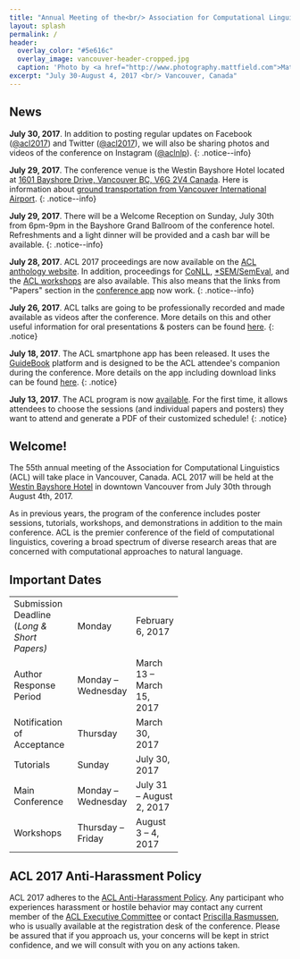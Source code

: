 ```yaml
---
title: "Annual Meeting of the<br/> Association for Computational Linguistics<br/>"
layout: splash
permalink: /
header:
  overlay_color: "#5e616c"
  overlay_image: vancouver-header-cropped.jpg
  caption: 'Photo by <a href="http://www.photography.mattfield.com">Matthew Field</a> / <a href="https://creativecommons.org/licenses/by-sa/3.0/">CC BY-SA 3.0</a>'
excerpt: "July 30-August 4, 2017 <br/> Vancouver, Canada"
---
```


<h2>News</h2>

**July 30, 2017**. In addition to posting regular updates on Facebook ([@acl2017](http://facebook.com/acl2017)) and Twitter ([@acl2017](http://twitter.com/acl2017)), we will also be sharing photos and videos of the conference on Instagram ([@aclnlp](http://instagram.com/aclnlp)).
{: .notice--info} 

**July 29, 2017**. The conference venue is the Westin Bayshore Hotel located at [1601 Bayshore Drive, Vancouver BC, V6G 2V4 Canada](https://www.google.com/maps/place/1601+Bayshore+Dr,+Vancouver,+BC+V6G+2V4,+Canada/@49.2921158,-123.1291628,15z/data=!4m2!3m1!1s0x548671861f6bda17:0x2a200d7dcc8f34d6). Here is information about [ground transportation from Vancouver International Airport](/participants#transportation). 
{: .notice--info} 

**July 29, 2017**. There will be a Welcome Reception on Sunday, July 30th from 6pm-9pm in the Bayshore Grand Ballroom of the conference hotel. Refreshments and a light dinner will be provided and a cash bar will be available.
{: .notice--info} 

**July 28, 2017**. ACL 2017 proceedings are now available on the [ACL anthology website](http://www.aclweb.org/anthology/P/P17/). In addition, proceedings for [CoNLL](http://www.aclweb.org/anthology/K/K17/), [*SEM/SemEval](http://www.aclweb.org/anthology/S/S17/), and the [ACL workshops](http://www.aclweb.org/anthology/W/W17) are also available. This also means that the links from "Papers" section in the [conference app](/participants/#conference-app) now work.
{: .notice--info} 

**July 26, 2017**. ACL talks are going to be professionally recorded and made available as videos after the conference. More details on this and other useful information for oral presentations &amp; posters can be found [here](/participants#presenter-information).
{: .notice} 

**July 18, 2017**. The ACL smartphone app has been released. It uses the [GuideBook](http://www.guidebook.com) platform and is designed to be the ACL attendee's companion during the conference. More details on the app including download links can be found [here](/participants#conference-app).
{: .notice} 

**July 13, 2017**. The ACL program is now [available](/program). For the first time, it allows attendees to choose the sessions (and individual papers and posters) they want to attend and generate a PDF of their customized schedule!
{: .notice} 
 
<h2>Welcome!</h2>

The 55th annual meeting of the Association for Computational Linguistics (ACL) will take place in Vancouver, Canada. ACL 2017 will be held at the [Westin Bayshore Hotel](http://www.starwoodhotels.com/westin/property/overview/index.html?propertyID=1080) in downtown Vancouver from July 30th through August 4th, 2017.

As in previous years, the program of the conference includes poster sessions, tutorials, workshops, and demonstrations in addition to the main conference. ACL is the premier conference of the field of computational linguistics, covering a broad spectrum of diverse research areas that are concerned with computational approaches to natural language.

<h2>Important Dates</h2>

<table style="width: 60%">
    <tbody>
        <tr>
            <td style="width: 40%;">Submission Deadline (<i>Long &amp; Short Papers)</i></td>
            <td style="width: 30%;">Monday</td>
            <td>February 6, 2017</td>
        </tr>
        <tr>
            <td>Author Response Period</td>
            <td>Monday &ndash; Wednesday</td>
            <td>March 13 &ndash; March 15, 2017</td>
        </tr>
        <tr>
            <td>Notification of Acceptance</td>
            <td>Thursday</td>
            <td>March 30, 2017</td>
        </tr>
        <tr>
            <td>Tutorials</td>
            <td>Sunday</td>
            <td>July 30, 2017</td>
        </tr>    
        <tr>
            <td>Main Conference</td>
            <td>Monday &ndash; Wednesday</td>
            <td>July 31 &ndash; August 2, 2017</td>
        </tr>
        <tr>
            <td>Workshops</td>
            <td>Thursday &ndash; Friday</td>
            <td>August 3 &ndash; 4, 2017</td>
        </tr>
    </tbody>
</table>

<h2>ACL 2017 Anti-Harassment Policy</h2>
ACL 2017 adheres to the <a href="https://www.aclweb.org/adminwiki/index.php?title=Anti-Harassment_Policy">ACL Anti-Harassment Policy</a>. Any participant who experiences harassment or hostile behavior may contact any current member of the <a href="https://www.aclweb.org/portal/about">ACL Executive Committee</a> or contact <a href="mailto:acl@aclweb.org">Priscilla Rasmussen</a>, who is usually available at the registration desk of the conference. Please be assured that if you approach us, your concerns will be kept in strict confidence, and we will consult with you on any actions taken.



